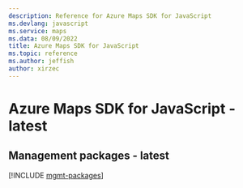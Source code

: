 ```yaml
---
description: Reference for Azure Maps SDK for JavaScript
ms.devlang: javascript
ms.service: maps
ms.data: 08/09/2022
title: Azure Maps SDK for JavaScript
ms.topic: reference
ms.author: jeffish
author: xirzec
---
```

# Azure Maps SDK for JavaScript - latest

## Management packages - latest
[!INCLUDE [mgmt-packages](maps-mgmt-index.md)]